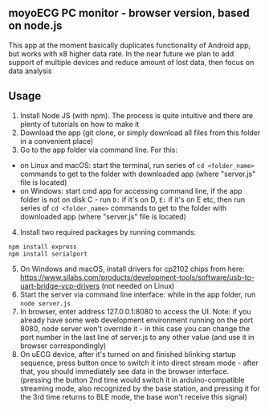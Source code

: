 ## moyoECG PC monitor - browser version, based on node.js

This app at the moment basically duplicates functionality of Android app, but works with x8 higher data rate. In the near future we plan to add support of multiple devices and reduce amount of lost data, then focus on data analysis

## Usage

1. Install Node JS (with npm). The process is quite intuitive and there are plenty of tutorials on how to make it
2. Download the app (git clone, or simply download all files from this folder in a convenient place)
3. Go to the app folder via command line. For this:
  - on Linux and macOS: start the terminal, run series of `cd <folder_name>` commands to get to the folder with downloaded app (where "server.js" file is located)
 - on Windows: start cmd app for accessing command line, if the app folder is not on disk C - run `D:` if it's on D, `E:` if it's on E etc, then run series of `cd <folder_name>` commands to get to the folder with downloaded app (where "server.js" file is located)
4. Install two required packages by running commands:
```
npm install express
npm install serialport
```
5. On Windows and macOS, install drivers for cp2102 chips from here: https://www.silabs.com/products/development-tools/software/usb-to-uart-bridge-vcp-drivers (not needed on Linux)
6. Start the server via command line interface: while in the app folder, run `node server.js`
7. In browser, enter address 127.0.0.1:8080 to access the UI. Note: if you already have some web development environment running on the port 8080, node server won't override it - in this case you can change the port number in the last line of server.js to any other value (and use it in browser correspondingly)
8. On uECG device, after it's turned on and finished blinking startup sequence, press button once to switch it into direct stream mode - after that, you should immediately see data in the browser interface. (pressing the button 2nd time would switch it in arduino-compatible streaming mode, also recognized by the base station, and pressing it for the 3rd time returns to BLE mode, the base won't receive this signal)
